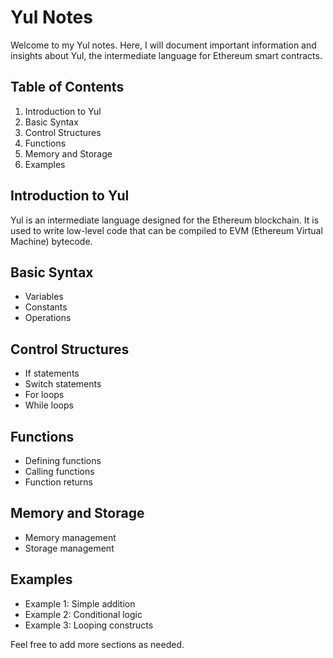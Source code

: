 # Yul Notes

Welcome to my Yul notes. Here, I will document important information and insights about Yul, the intermediate language for Ethereum smart contracts.

## Table of Contents
1. Introduction to Yul
2. Basic Syntax
3. Control Structures
4. Functions
5. Memory and Storage
6. Examples

## Introduction to Yul
Yul is an intermediate language designed for the Ethereum blockchain. It is used to write low-level code that can be compiled to EVM (Ethereum Virtual Machine) bytecode.

## Basic Syntax
- Variables
- Constants
- Operations

## Control Structures
- If statements
- Switch statements
- For loops
- While loops

## Functions
- Defining functions
- Calling functions
- Function returns

## Memory and Storage
- Memory management
- Storage management

## Examples
- Example 1: Simple addition
- Example 2: Conditional logic
- Example 3: Looping constructs

Feel free to add more sections as needed.